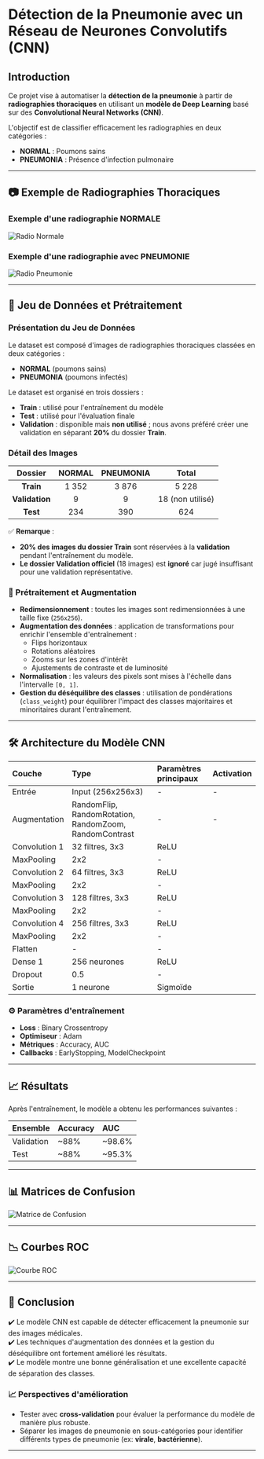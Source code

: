 # Détection de la Pneumonie avec un Réseau de Neurones Convolutifs (CNN)

## Introduction

Ce projet vise à automatiser la **détection de la pneumonie** à partir de **radiographies thoraciques** en utilisant un **modèle de Deep Learning** basé sur des **Convolutional Neural Networks (CNN)**.

L'objectif est de classifier efficacement les radiographies en deux catégories :
- **NORMAL** : Poumons sains
- **PNEUMONIA** : Présence d'infection pulmonaire

---

## 📷 Exemple de Radiographies Thoraciques

### Exemple d'une radiographie NORMALE
![Radio Normale](assets/radio_normale.jpeg)

### Exemple d'une radiographie avec PNEUMONIE
![Radio Pneumonie](assets/radio_pneumonie.jpeg)

---

## 📌 Jeu de Données et Prétraitement

### **Présentation du Jeu de Données**
Le dataset est composé d'images de radiographies thoraciques classées en deux catégories :
- **NORMAL** (poumons sains)
- **PNEUMONIA** (poumons infectés)

Le dataset est organisé en trois dossiers :
- **Train** : utilisé pour l'entraînement du modèle
- **Test** : utilisé pour l'évaluation finale
- **Validation** : disponible mais **non utilisé** ; nous avons préféré créer une validation en séparant **20%** du dossier **Train**.

### **Détail des Images**
| Dossier | NORMAL | PNEUMONIA | Total |
|:-------:|:------:|:---------:|:-----:|
| **Train** | 1 352 | 3 876 | 5 228 |
| **Validation** | 9 | 9 | 18 (non utilisé) |
| **Test** | 234 | 390 | 624 |

✅ **Remarque** :  
- **20% des images du dossier Train** sont réservées à la **validation** pendant l'entraînement du modèle.  
- **Le dossier Validation officiel** (18 images) est **ignoré** car jugé insuffisant pour une validation représentative.

### 🔧 Prétraitement et Augmentation
- **Redimensionnement** : toutes les images sont redimensionnées à une taille fixe (`256x256`).
- **Augmentation des données** : application de transformations pour enrichir l'ensemble d'entraînement :
  - Flips horizontaux
  - Rotations aléatoires
  - Zooms sur les zones d'intérêt
  - Ajustements de contraste et de luminosité
- **Normalisation** : les valeurs des pixels sont mises à l'échelle dans l'intervalle `[0, 1]`.
- **Gestion du déséquilibre des classes** : utilisation de pondérations (`class_weight`) pour équilibrer l'impact des classes majoritaires et minoritaires durant l'entraînement.

---

## 🛠️ Architecture du Modèle CNN

| Couche | Type | Paramètres principaux | Activation |
|:-------|:-----|:----------------------|:-----------|
| Entrée | Input (256x256x3) | - | - |
| Augmentation | RandomFlip, RandomRotation, RandomZoom, RandomContrast | - | - |
| Convolution 1 | 32 filtres, 3x3 | ReLU |
| MaxPooling | 2x2 | - |
| Convolution 2 | 64 filtres, 3x3 | ReLU |
| MaxPooling | 2x2 | - |
| Convolution 3 | 128 filtres, 3x3 | ReLU |
| MaxPooling | 2x2 | - |
| Convolution 4 | 256 filtres, 3x3 | ReLU |
| MaxPooling | 2x2 | - |
| Flatten | - | - |
| Dense 1 | 256 neurones | ReLU |
| Dropout | 0.5 | - |
| Sortie | 1 neurone | Sigmoïde |

### ⚙️ Paramètres d'entraînement
- **Loss** : Binary Crossentropy
- **Optimiseur** : Adam
- **Métriques** : Accuracy, AUC
- **Callbacks** : EarlyStopping, ModelCheckpoint

---

## 📈 Résultats

Après l'entraînement, le modèle a obtenu les performances suivantes :

| Ensemble | Accuracy | AUC     |
|:---------|:---------|:--------|
| Validation | ~88% | ~98.6% |
| Test | ~88% | ~95.3% |

---

## 📊 Matrices de Confusion

![Matrice de Confusion](assets/matrice_confusion.png)

---

## 📉 Courbes ROC

![Courbe ROC](assets/courbe_roc.png)

---

## 📝 Conclusion

✔️ Le modèle CNN est capable de détecter efficacement la pneumonie sur des images médicales.  
✔️ Les techniques d'augmentation des données et la gestion du déséquilibre ont fortement amélioré les résultats.  
✔️ Le modèle montre une bonne généralisation et une excellente capacité de séparation des classes.

### 📈 Perspectives d'amélioration
- Tester avec **cross-validation** pour évaluer la performance du modèle de manière plus robuste.
- Séparer les images de pneumonie en sous-catégories pour identifier différents types de pneumonie (ex: **virale**, **bactérienne**).

---
